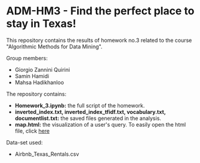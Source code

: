 # ADM-HM3 - Find the perfect place to stay in Texas! 
This repository contains the results of homework no.3 related to the course "Algorithmic Methods for Data Mining". 

Group members:
 
 - Giorgio Zannini Quirini 
 - Samin Hamidi
 - Mahsa Hadikhanloo

 
 
 
 The repository contains:

- __Homework_3.ipynb:__ the full script of the homework.
- __inverted_index.txt, inverted_index_tfidf.txt, vocabulary.txt, documentlist.txt:__ the saved files generated in the analysis.
- __map.html:__ the visualization of a user's query.  To easily open the html file, click [here](https://giorgiozannini.github.io/map.html)


Data-set used: 
   - Airbnb_Texas_Rentals.csv
